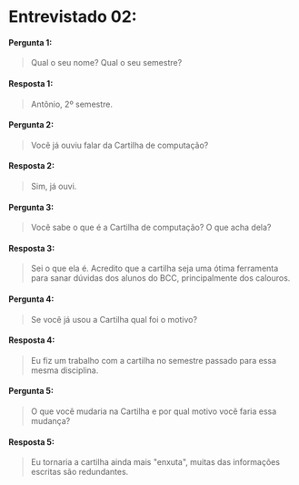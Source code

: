 # Entrevistado 02:

#### Pergunta 1:
> Qual o seu nome? Qual o seu semestre? 

#### Resposta 1:
> Antônio, 2º semestre.

#### Pergunta 2:
> Você já ouviu falar da Cartilha de computação?

#### Resposta 2:
> Sim, já ouvi.

#### Pergunta 3:
> Você sabe o que é a Cartilha de computação? O que acha dela? 

#### Resposta 3:
> Sei o que ela é. Acredito que a cartilha seja uma ótima ferramenta para sanar dúvidas 
dos alunos do BCC, principalmente dos calouros.

#### Pergunta 4:
> Se você já usou a Cartilha qual foi o motivo? 

#### Resposta 4:
> Eu fiz um trabalho com a cartilha no semestre passado para essa mesma disciplina.


#### Pergunta 5:
> O que você mudaria na Cartilha e por qual motivo você faria essa mudança? 

#### Resposta 5:
> Eu tornaria a cartilha ainda mais "enxuta", muitas das informações escritas são redundantes.
